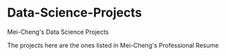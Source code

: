 # Data-Science-Projects
Mei-Cheng's Data Science Projects

The projects here are the ones listed in Mei-Cheng's Professional Resume
